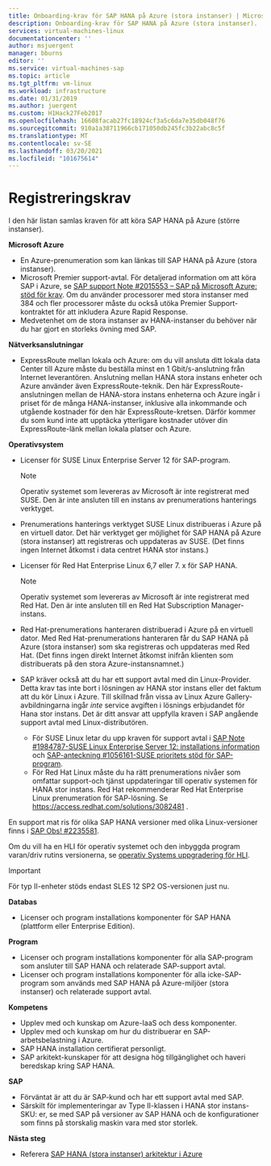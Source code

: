 ```yaml
---
title: Onboarding-krav för SAP HANA på Azure (stora instanser) | Microsoft Docs
description: Onboarding-krav för SAP HANA på Azure (stora instanser).
services: virtual-machines-linux
documentationcenter: ''
author: msjuergent
manager: bburns
editor: ''
ms.service: virtual-machines-sap
ms.topic: article
ms.tgt_pltfrm: vm-linux
ms.workload: infrastructure
ms.date: 01/31/2019
ms.author: juergent
ms.custom: H1Hack27Feb2017
ms.openlocfilehash: 16608facab27fc18924cf3a5c6da7e35db048f76
ms.sourcegitcommit: 910a1a38711966cb171050db245fc3b22abc8c5f
ms.translationtype: MT
ms.contentlocale: sv-SE
ms.lasthandoff: 03/20/2021
ms.locfileid: "101675614"
---
```

# <a name="onboarding-requirements"></a>Registreringskrav

I den här listan samlas kraven för att köra SAP HANA på Azure (större instanser).

**Microsoft Azure**

- En Azure-prenumeration som kan länkas till SAP HANA på Azure (stora instanser).
- Microsoft Premier support-avtal. För detaljerad information om att köra SAP i Azure, se [SAP support Note #2015553 – SAP på Microsoft Azure: stöd för krav](https://launchpad.support.sap.com/#/notes/2015553). Om du använder processorer med stora instanser med 384 och fler processorer måste du också utöka Premier Support-kontraktet för att inkludera Azure Rapid Response.
- Medvetenhet om de stora instanser av HANA-instanser du behöver när du har gjort en storleks övning med SAP.

**Nätverksanslutningar**

- ExpressRoute mellan lokala och Azure: om du vill ansluta ditt lokala data Center till Azure måste du beställa minst en 1 Gbit/s-anslutning från Internet leverantören. Anslutning mellan HANA stora instans enheter och Azure använder även ExpressRoute-teknik. Den här ExpressRoute-anslutningen mellan de HANA-stora instans enheterna och Azure ingår i priset för de många HANA-instanser, inklusive alla inkommande och utgående kostnader för den här ExpressRoute-kretsen. Därför kommer du som kund inte att upptäcka ytterligare kostnader utöver din ExpressRoute-länk mellan lokala platser och Azure.

**Operativsystem**

- Licenser för SUSE Linux Enterprise Server 12 för SAP-program.

   > [!NOTE] 
   > Operativ systemet som levereras av Microsoft är inte registrerat med SUSE. Den är inte ansluten till en instans av prenumerations hanterings verktyget.

- Prenumerations hanterings verktyget SUSE Linux distribueras i Azure på en virtuell dator. Det här verktyget ger möjlighet för SAP HANA på Azure (stora instanser) att registreras och uppdateras av SUSE. (Det finns ingen Internet åtkomst i data centret HANA stor instans.) 
- Licenser för Red Hat Enterprise Linux 6,7 eller 7. x för SAP HANA.

   > [!NOTE]
   > Operativ systemet som levereras av Microsoft är inte registrerat med Red Hat. Den är inte ansluten till en Red Hat Subscription Manager-instans.

- Red Hat-prenumerations hanteraren distribuerad i Azure på en virtuell dator. Med Red Hat-prenumerations hanteraren får du SAP HANA på Azure (stora instanser) som ska registreras och uppdateras med Red Hat. (Det finns ingen direkt Internet åtkomst inifrån klienten som distribuerats på den stora Azure-instansnamnet.)
- SAP kräver också att du har ett support avtal med din Linux-Provider. Detta krav tas inte bort i lösningen av HANA stor instans eller det faktum att du kör Linux i Azure. Till skillnad från vissa av Linux Azure Gallery-avbildningarna ingår *inte* service avgiften i lösnings erbjudandet för Hana stor instans. Det är ditt ansvar att uppfylla kraven i SAP angående support avtal med Linux-distributören. 
   - För SUSE Linux letar du upp kraven för support avtal i [SAP Note #1984787-SUSE Linux Enterprise Server 12: installations information](https://launchpad.support.sap.com/#/notes/1984787) och [SAP-anteckning #1056161-SUSE prioritets stöd för SAP-program](https://launchpad.support.sap.com/#/notes/1056161).
   - För Red Hat Linux måste du ha rätt prenumerations nivåer som omfattar support-och tjänst uppdateringar till operativ systemen för HANA stor instans. Red Hat rekommenderar Red Hat Enterprise Linux prenumeration för SAP-lösning. Se https://access.redhat.com/solutions/3082481 . 

En support mat ris för olika SAP HANA versioner med olika Linux-versioner finns i [SAP Obs! #2235581](https://launchpad.support.sap.com/#/notes/2235581).

Om du vill ha en HLI för operativ systemet och den inbyggda program varan/driv rutins versionerna, se [operativ Systems uppgradering för HLI](os-upgrade-hana-large-instance.md).


> [!IMPORTANT] 
> För typ II-enheter stöds endast SLES 12 SP2 OS-versionen just nu. 


**Databas**

- Licenser och program installations komponenter för SAP HANA (plattform eller Enterprise Edition).

**Program**

- Licenser och program installations komponenter för alla SAP-program som ansluter till SAP HANA och relaterade SAP-support avtal.
- Licenser och program installations komponenter för alla icke-SAP-program som används med SAP HANA på Azure-miljöer (stora instanser) och relaterade support avtal.

**Kompetens**

- Upplev med och kunskap om Azure-IaaS och dess komponenter.
- Upplev med och kunskap om hur du distribuerar en SAP-arbetsbelastning i Azure.
- SAP HANA installation certifierat personligt.
- SAP arkitekt-kunskaper för att designa hög tillgänglighet och haveri beredskap kring SAP HANA.

**SAP**

- Förväntat är att du är SAP-kund och har ett support avtal med SAP.
- Särskilt för implementeringar av Type II-klassen i HANA stor instans-SKU: er, se med SAP på versioner av SAP HANA och de konfigurationer som finns på storskalig maskin vara med stor storlek.

**Nästa steg**
- Referera [SAP HANA (stora instanser) arkitektur i Azure](hana-architecture.md)